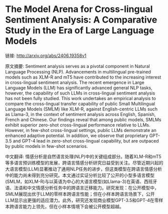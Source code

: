 # The Model Arena for Cross-lingual Sentiment Analysis: A Comparative Study in the Era of Large Language Models

链接: http://arxiv.org/abs/2406.19358v1

原文摘要:
Sentiment analysis serves as a pivotal component in Natural Language
Processing (NLP). Advancements in multilingual pre-trained models such as XLM-R
and mT5 have contributed to the increasing interest in cross-lingual sentiment
analysis. The recent emergence in Large Language Models (LLM) has significantly
advanced general NLP tasks, however, the capability of such LLMs in
cross-lingual sentiment analysis has not been fully studied. This work
undertakes an empirical analysis to compare the cross-lingual transfer
capability of public Small Multilingual Language Models (SMLM) like XLM-R,
against English-centric LLMs such as Llama-3, in the context of sentiment
analysis across English, Spanish, French and Chinese. Our findings reveal that
among public models, SMLMs exhibit superior zero-shot cross-lingual performance
relative to LLMs. However, in few-shot cross-lingual settings, public LLMs
demonstrate an enhanced adaptive potential. In addition, we observe that
proprietary GPT-3.5 and GPT-4 lead in zero-shot cross-lingual capability, but
are outpaced by public models in few-shot scenarios.

中文翻译:
情感分析是自然语言处理(NLP)中的关键组成部分。随着XLM-R和mT5等多语言预训练模型的发展，跨语言情感分析研究日益受到关注。尽管近期兴起的大语言模型(LLM)显著推动了通用NLP任务的进步，但这类模型在跨语言情感分析中的能力尚未得到充分研究。本文通过实证分析比较了公开的小型多语言模型(SMLM，如XLM-R)与以英语为中心的大语言模型(如Llama-3)在英语、西班牙语、法语和中文情感分析任务中的跨语言迁移能力。研究发现：在公开模型中，SMLM展现出优于LLM的零样本跨语言性能；但在小样本跨语言场景下，公开LLM显示出更强的适应潜力。此外，研究还发现商业模型GPT-3.5和GPT-4在零样本跨语言能力上领先，但在小样本情境下会被公开模型超越。
